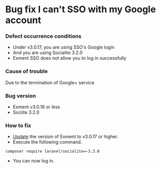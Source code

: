# Bug fix I can't SSO with my Google account
### Defect occurrence conditions
- Under v3.0.17, you are using SSO's Google login
- And you are using Socialite 3.2.0
- Exment SSO does not allow you to log in successfully

### Cause of trouble
Due to the termination of Google+ service

### Bug version
- Exment v3.0.16 or less
- Sociite 3.2.0

### How to fix
- [Update](/update) the version of Exment to v3.0.17 or higher.
- Execute the following command.

~~~
composer require laravel/socialite=~3.3.0
~~~

- You can now log in.